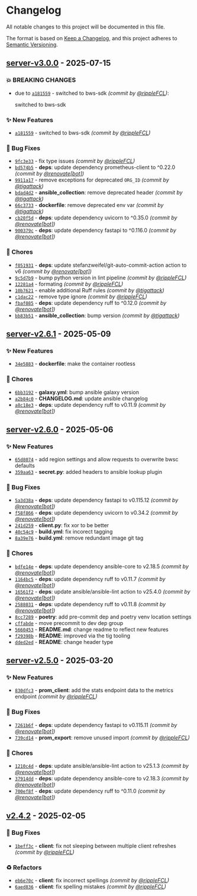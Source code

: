 # Changelog
All notable changes to this project will be documented in this file.

The format is based on [Keep a Changelog](https://keepachangelog.com/en/1.0.0/),
and this project adheres to [Semantic Versioning](https://semver.org/spec/v2.0.0.html).

## [server-v3.0.0] - 2025-07-15
### :boom: BREAKING CHANGES
- due to [`a181559`](https://github.com/rippleFCL/bws-cache/commit/a181559fc79ca66937d3a9bde3fd317def9d2e09) - switched to bws-sdk *(commit by [@rippleFCL](https://github.com/rippleFCL))*:

  switched to bws-sdk


### :sparkles: New Features
- [`a181559`](https://github.com/rippleFCL/bws-cache/commit/a181559fc79ca66937d3a9bde3fd317def9d2e09) - switched to bws-sdk *(commit by [@rippleFCL](https://github.com/rippleFCL))*

### :bug: Bug Fixes
- [`9fc3e33`](https://github.com/rippleFCL/bws-cache/commit/9fc3e3356105af3e9f4b163e634fb4de51cb62ab) - fix type issues *(commit by [@rippleFCL](https://github.com/rippleFCL))*
- [`bd574b5`](https://github.com/rippleFCL/bws-cache/commit/bd574b524c94f0a64d401ed99e2935b15dd89eaa) - **deps**: update dependency prometheus-client to ^0.22.0 *(commit by [@renovate[bot]](https://github.com/apps/renovate))*
- [`9911a17`](https://github.com/rippleFCL/bws-cache/commit/9911a179831e21524cd2b8d5d23f4eea6b4714d4) - remove exceptions for deprecated `ORG_ID` *(commit by [@tigattack](https://github.com/tigattack))*
- [`bdad4d2`](https://github.com/rippleFCL/bws-cache/commit/bdad4d2ef3d32e77801c81ba660f05775a8a12ee) - **ansible_collection**: remove deprecated header *(commit by [@tigattack](https://github.com/tigattack))*
- [`66c3733`](https://github.com/rippleFCL/bws-cache/commit/66c3733f413cca2412f9fefdf1cd5de961f8fdbe) - **dockerfile**: remove deprecated env var *(commit by [@tigattack](https://github.com/tigattack))*
- [`cb20f5d`](https://github.com/rippleFCL/bws-cache/commit/cb20f5d83a70b3dec830ce96be1c40f612bd27c0) - **deps**: update dependency uvicorn to ^0.35.0 *(commit by [@renovate[bot]](https://github.com/apps/renovate))*
- [`900379c`](https://github.com/rippleFCL/bws-cache/commit/900379c202ad2d77bbef4f4a417846c26b8795e9) - **deps**: update dependency fastapi to ^0.116.0 *(commit by [@renovate[bot]](https://github.com/apps/renovate))*

### :wrench: Chores
- [`f051931`](https://github.com/rippleFCL/bws-cache/commit/f051931424a2be0752ef732ed8d053733cc130f7) - **deps**: update stefanzweifel/git-auto-commit-action action to v6 *(commit by [@renovate[bot]](https://github.com/apps/renovate))*
- [`9c5d7b9`](https://github.com/rippleFCL/bws-cache/commit/9c5d7b9ccc425bf0a104b9bcb3872b00849a1b45) - bump python version in lint pipeline *(commit by [@rippleFCL](https://github.com/rippleFCL))*
- [`12281a4`](https://github.com/rippleFCL/bws-cache/commit/12281a473a2654748edef356a3b33375b8f4baf2) - formating *(commit by [@rippleFCL](https://github.com/rippleFCL))*
- [`10b7621`](https://github.com/rippleFCL/bws-cache/commit/10b76214742e6c40b792db4da79270821363fb40) - enable additional Ruff rules *(commit by [@tigattack](https://github.com/tigattack))*
- [`c1dac22`](https://github.com/rippleFCL/bws-cache/commit/c1dac22db53173ba600897590cf22df18c63224b) - remove type ignore *(commit by [@rippleFCL](https://github.com/rippleFCL))*
- [`fbaf085`](https://github.com/rippleFCL/bws-cache/commit/fbaf0857fda514e74050bd56b3c16e032e136541) - **deps**: update dependency ruff to ^0.12.0 *(commit by [@renovate[bot]](https://github.com/apps/renovate))*
- [`bb83b51`](https://github.com/rippleFCL/bws-cache/commit/bb83b51859cf71db4e1d83624f3c00e6f86b0b44) - **ansible_collection**: bump version *(commit by [@tigattack](https://github.com/tigattack))*


## [server-v2.6.1] - 2025-05-09
### :sparkles: New Features
- [`34e5883`](https://github.com/rippleFCL/bws-cache/commit/34e5883e1b3b0c327d0ab43b6610b5e48e51e6cf) - **dockerfile**: make the container rootless

### :wrench: Chores
- [`6bb3192`](https://github.com/rippleFCL/bws-cache/commit/6bb31923185e5443ef3bccac3095f92f0b55b05f) - **galaxy.yml**: bump ansible galaxy version
- [`a2b84c0`](https://github.com/rippleFCL/bws-cache/commit/a2b84c0e3f89ec7a3e5e536b8967f9741b41a8c2) - **CHANGELOG.md**: update ansible changelog
- [`a8c18e3`](https://github.com/rippleFCL/bws-cache/commit/a8c18e3637932c45b053137c5e1541e6ac593064) - **deps**: update dependency ruff to v0.11.9 *(commit by [@renovate[bot]](https://github.com/apps/renovate))*


## [server-v2.6.0] - 2025-05-06
### :sparkles: New Features
- [`65d8074`](https://github.com/rippleFCL/bws-cache/commit/65d8074b2f79a56f94382378595959ca94956890) - add region settings and allow requests to overwrite bwsc defaults
- [`359aa63`](https://github.com/rippleFCL/bws-cache/commit/359aa633257c5d0d20fba11187e339467a2a13c6) - **secret.py**: added headers to ansible lookup plugin

### :bug: Bug Fixes
- [`5a3d38a`](https://github.com/rippleFCL/bws-cache/commit/5a3d38a9b3a345315c01cdc4b1e30e35b603d830) - **deps**: update dependency fastapi to v0.115.12 *(commit by [@renovate[bot]](https://github.com/apps/renovate))*
- [`f58f866`](https://github.com/rippleFCL/bws-cache/commit/f58f8662068a522fb2592dde5518c1e54ce1cd7d) - **deps**: update dependency uvicorn to v0.34.2 *(commit by [@renovate[bot]](https://github.com/apps/renovate))*
- [`241d259`](https://github.com/rippleFCL/bws-cache/commit/241d259522082a29c8ccbfc25350c25254e0f68d) - **client.py**: fix xor to be better
- [`40c54c9`](https://github.com/rippleFCL/bws-cache/commit/40c54c9f0a1c2bbf2a07fa3a65c6d91f365ed583) - **build.yml**: fix incorect tagging
- [`8a39e76`](https://github.com/rippleFCL/bws-cache/commit/8a39e76540131c82376468668246b495d197a404) - **build.yml**: remove redundant image git tag

### :wrench: Chores
- [`bdfe14e`](https://github.com/rippleFCL/bws-cache/commit/bdfe14ede81dda7db5ba4eb211498b7f933bc44f) - **deps**: update dependency ansible-core to v2.18.5 *(commit by [@renovate[bot]](https://github.com/apps/renovate))*
- [`1164bc5`](https://github.com/rippleFCL/bws-cache/commit/1164bc596614925bdd463f4183432946965eb4fd) - **deps**: update dependency ruff to v0.11.7 *(commit by [@renovate[bot]](https://github.com/apps/renovate))*
- [`16561f2`](https://github.com/rippleFCL/bws-cache/commit/16561f2c08e25a6df5037440b1ceeccaa8634799) - **deps**: update ansible/ansible-lint action to v25.4.0 *(commit by [@renovate[bot]](https://github.com/apps/renovate))*
- [`2588031`](https://github.com/rippleFCL/bws-cache/commit/25880313e2eb5fc9d7770d8661fd93d7e42c7bb0) - **deps**: update dependency ruff to v0.11.8 *(commit by [@renovate[bot]](https://github.com/apps/renovate))*
- [`8cc7289`](https://github.com/rippleFCL/bws-cache/commit/8cc7289060b4f63dc8bd1152364d4701f473bc34) - **poetry**: add pre-commit dep and poetry venv location settings
- [`cffabde`](https://github.com/rippleFCL/bws-cache/commit/cffabde7ffd22577a480884f7c64e7edebb9384a) - move precommit to dev dep group
- [`5660453`](https://github.com/rippleFCL/bws-cache/commit/5660453fe87c816e4f2e7dd9f7f237fe222d312a) - **README.md**: change readme to reflect new features
- [`f29398b`](https://github.com/rippleFCL/bws-cache/commit/f29398bd51a7cc1dd73ff5c350f917ad42ce566c) - **README**: improved via the tig tooling
- [`dded2ed`](https://github.com/rippleFCL/bws-cache/commit/dded2ed88b0e7a7cf1404a66d35e4412e8c3304b) - **README**: change header type


## [server-v2.5.0] - 2025-03-20
### :sparkles: New Features
- [`830dfc3`](https://github.com/rippleFCL/bws-cache/commit/830dfc380ca97e703f3d520e16e53015bbe8b47d) - **prom_client**: add the stats endpoint data to the metrics endpoint *(commit by [@rippleFCL](https://github.com/rippleFCL))*

### :bug: Bug Fixes
- [`7261b6f`](https://github.com/rippleFCL/bws-cache/commit/7261b6f035c4804a51c3bf85868d98fe1de0aa38) - **deps**: update dependency fastapi to v0.115.11 *(commit by [@renovate[bot]](https://github.com/apps/renovate))*
- [`739cd14`](https://github.com/rippleFCL/bws-cache/commit/739cd14c21861a7233b057b2f7ecdc582e4f35f8) - **prom_export**: remove unused import *(commit by [@rippleFCL](https://github.com/rippleFCL))*

### :wrench: Chores
- [`1210c4d`](https://github.com/rippleFCL/bws-cache/commit/1210c4d8f0e6280646280cb3fa8ef8d8f7e22088) - **deps**: update ansible/ansible-lint action to v25.1.3 *(commit by [@renovate[bot]](https://github.com/apps/renovate))*
- [`37914dd`](https://github.com/rippleFCL/bws-cache/commit/37914dd946ddd59bc62ab5a3342cc1de2a22aa1b) - **deps**: update dependency ansible-core to v2.18.3 *(commit by [@renovate[bot]](https://github.com/apps/renovate))*
- [`700ef8f`](https://github.com/rippleFCL/bws-cache/commit/700ef8f355e587fd6e4bc03a4271f741a0636ff3) - **deps**: update dependency ruff to ^0.11.0 *(commit by [@renovate[bot]](https://github.com/apps/renovate))*


## [v2.4.2] - 2025-02-05
### :bug: Bug Fixes
- [`1beff3c`](https://github.com/rippleFCL/bws-cache/commit/1beff3c4b1632224cade8bdba3c99805a45196a7) - **client**: fix not sleeping between multiple client refreshes *(commit by [@rippleFCL](https://github.com/rippleFCL))*

### :recycle: Refactors
- [`eb6e70c`](https://github.com/rippleFCL/bws-cache/commit/eb6e70c88fc72d49738b4c1e951364e5ca1edc97) - **client**: fix incorrect spellings *(commit by [@rippleFCL](https://github.com/rippleFCL))*
- [`6aed836`](https://github.com/rippleFCL/bws-cache/commit/6aed836093c65e5466f94a6017662754a9bb3b8a) - **client**: fix spelling mistakes *(commit by [@rippleFCL](https://github.com/rippleFCL))*

[v2.4.2]: https://github.com/rippleFCL/bws-cache/compare/v2.4.1...v2.4.2
[server-v2.5.0]: https://github.com/rippleFCL/bws-cache/compare/ansible-v1.1.0...server-v2.5.0
[server-v2.6.0]: https://github.com/rippleFCL/bws-cache/compare/ansible-v1.1.1...server-v2.6.0
[server-v2.6.1]: https://github.com/rippleFCL/bws-cache/compare/server-v2.6.0...server-v2.6.1
[server-v3.0.0]: https://github.com/rippleFCL/bws-cache/compare/ansible-v1.2.1...server-v3.0.0
